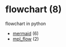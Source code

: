 # flowchart (8)
flowchart in python

+ [mermaid](mermaid/README.md) (6)
+ [mpl_flow](mpl_flow/README.md) (2)

